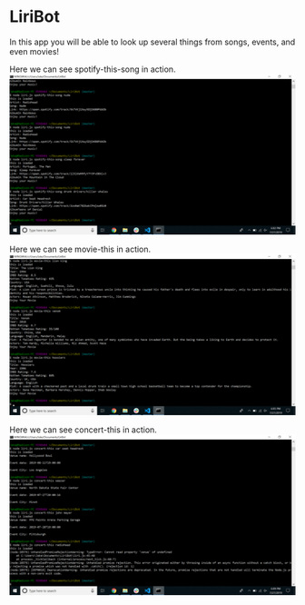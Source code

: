 # LiriBot
In this app you will be able to look up several things from songs, events, and even movies!


Here we can see spotify-this-song in action.
![spotify-this-song](./images/Spotify-this-song.png)


Here we can see movie-this in action.
![movie-this](./images/Movie-this.png)

Here we can see concert-this in action.
![concert-this](./images/Concert-this.png)